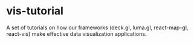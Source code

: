 # vis-tutorial
A set of tutorials on how our frameworks (deck.gl, luma.gl, react-map-gl, react-vis) make effective data visualization applications.
